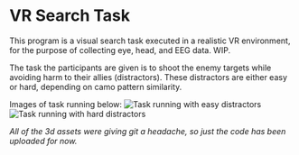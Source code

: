 # VR Search Task

This program is a visual search task executed in a realistic VR environment, for the purpose of collecting eye, head, and EEG data. WIP.

The task the participants are given is to shoot the enemy targets while avoiding harm to their allies (distractors). These distractors are either easy or hard, depending on camo pattern similarity.

Images of task running below:
![Task running with easy distractors](VRSearchTaskScreenCap1.png)
![Task running with hard distractors](VRSearchTaskScreenCap2.png)

*All of the 3d assets were giving git a headache, so just the code has been uploaded for now.*